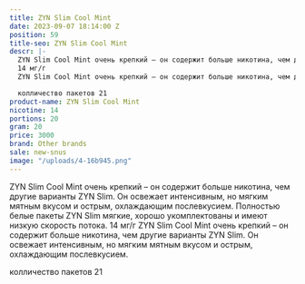 ```yaml
---
title: ZYN Slim Cool Mint
date: 2023-09-07 18:14:00 Z
position: 59
title-seo: ZYN Slim Cool Mint
descr: |-
  ZYN Slim Cool Mint очень крепкий – он содержит больше никотина, чем другие варианты ZYN Slim. Он освежает интенсивным, но мягким мятным вкусом и острым, охлаждающим послевкусием. Полностью белые пакеты ZYN Slim мягкие, хорошо укомплектованы и имеют низкую скорость потока.
  14 мг/г
  ZYN Slim Cool Mint очень крепкий – он содержит больше никотина, чем другие варианты ZYN Slim. Он освежает интенсивным, но мягким мятным вкусом и острым, охлаждающим послевкусием.

  колличество пакетов 21
product-name: ZYN Slim Cool Mint
nicotine: 14
portions: 20
gram: 20
price: 3000
brand: Other brands
sale: new-snus
image: "/uploads/4-16b945.png"
---
```


ZYN Slim Cool Mint очень крепкий – он содержит больше никотина, чем другие варианты ZYN Slim. Он освежает интенсивным, но мягким мятным вкусом и острым, охлаждающим послевкусием. Полностью белые пакеты ZYN Slim мягкие, хорошо укомплектованы и имеют низкую скорость потока.
14 мг/г
ZYN Slim Cool Mint очень крепкий – он содержит больше никотина, чем другие варианты ZYN Slim. Он освежает интенсивным, но мягким мятным вкусом и острым, охлаждающим послевкусием.

колличество пакетов 21